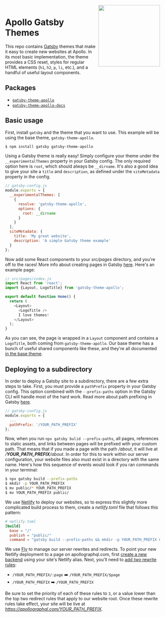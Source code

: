 <img align="right" width="200" src="https://i.imgur.com/6QsMJfS.png">

# Apollo Gatsby Themes

This repo contains [Gatsby](https://gatsbyjs.org) themes that make it easy to create new websites at Apollo. In its most basic implementation, the theme provides a CSS reset, styles for regular HTML elements (`h1`, `h2`, `p`, `li`, etc.), and a handful of useful layout components.

## Packages

- [`gatsby-theme-apollo`](./packages/gatsby-theme-apollo)
- [`gatsby-theme-apollo-docs`](./packages/gatsby-theme-apollo-docs)

## Basic usage

First, install `gatsby` and the theme that you want to use. This example will be using the base theme, `gatsby-theme-apollo`.

```bash
$ npm install gatsby gatsby-theme-apollo
```

Using a Gatsby theme is really easy! Simply configure your theme under the `__experimentalThemes` property in your Gatsby config. The only required option here is `root`, which should always be `__dirname`. It's also a good idea to give your site a `title` and `description`, as defined under the `siteMetadata` property in the config.

```js
// gatsby-config.js
module.exports = {
  __experimentalThemes: [
    {
      resolve: 'gatsby-theme-apollo',
      options: {
        root: __dirname
      }
    }
  ],
  siteMetadata: {
    title: 'My great website',
    description: 'A simple Gatsby theme example'
  }
};
```

Now add some React components to your _src/pages_ directory, and you're off to the races! More info about creating pages in Gatsby [here](https://www.gatsbyjs.org/docs/creating-and-modifying-pages/). Here's an example page:

```js
// src/pages/index.js
import React from 'react';
import {Layout, LogoTitle} from 'gatsby-theme-apollo';

export default function Home() {
  return (
    <Layout>
      <LogoTitle />
      I love themes!
    </Layout>
  );
}
```

As you can see, the page is wrapped in a `Layout` component and contains a `LogoTitle`, both coming from `gatsby-theme-apollo`. Our base theme has a bunch of useful shared components like these, and they're all documented [in the base theme](./packages/gatsby-theme-apollo).

## Deploying to a subdirectory

In order to deploy a Gatsby site to a subdirectory, there are a few extra steps to take. First, you must provide a `pathPrefix` property in your Gatsby config. This option combined with the `--prefix-paths` option in the Gatsby CLI will handle most of the hard work. Read more about path prefixing in Gatsby [here](https://www.gatsbyjs.org/docs/path-prefix/).

```js
// gatsby-config.js
module.exports = {
  ...
  pathPrefix: '/YOUR_PATH_PREFIX'
};
```

Now, when you run `npx gatsby bulid --prefix-paths`, all pages, references to static assets, and links between pages will be prefixed with your custom path. That means that if you made a page with the path _/about_, it will live at _/**YOUR_PATH_PREFIX**/about_. In order for this to work within our server configuration, your website files also must exist in a directory with the same name. Here's how this sequence of events would look if you ran commands in your terminal:

```bash
$ npx gatsby build --prefix-paths
$ mkdir -p YOUR_PATH_PREFIX
$ mv public/* YOUR_PATH_PREFIX
$ mv YOUR_PATH_PREFIX public/
```

We use [Netlify](https://netlify.com) to deploy our websites, so to express this slightly more complicated build process to them, create a _netlify.toml_ file that follows this pattern:

```toml
# netlify.toml
[build]
  base = "/"
  publish = "public/"
  command = "gatsby build --prefix-paths && mkdir -p YOUR_PATH_PREFIX && mv public/* YOUR_PATH_PREFIX && mv YOUR_PATH_PREFIX public/"
```

We use [Fly](https://fly.io) to manage our server rewrites and redirects. To point your new Netlify deployment to a page on apollographql.com, first [create a new backend](https://fly.io/sites/www-apollodata-com/backends) using your site's Netlify alias. Next, you'll need to [add _two_ rewrite rules](https://fly.io/sites/www-apollodata-com/rules):

- `/YOUR_PATH_PREFIX/:page` ➡️ `/YOUR_PATH_PREFIX/$page`
- `/YOUR_PATH_PREFIX` ➡️ `/YOUR_PATH_PREFIX`

Be sure to set the priority of each of these rules to `3`, or a value lower than the top two redirect rules that apply to our website root. Once these rewrite rules take effect, your site will be live at _https://apollographql.com/YOUR_PATH_PREFIX_.
